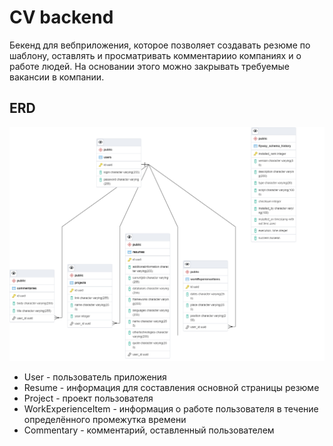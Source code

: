 # CV backend

Бекенд для вебприложения, которое позволяет создавать
резюме по шаблону, оставлять и просматривать комментариио компаниях и
о работе людей. На основании этого можно закрывать требуемые
вакансии в компании.

## ERD
![DataBase](/dataBase.png)

- User - пользователь приложения
- Resume - информация для составления основной страницы резюме
- Project - проект пользователя
- WorkExperienceItem - информация о работе пользователя в течение определённого промежутка времени
- Commentary - комментарий, оставленный пользователем